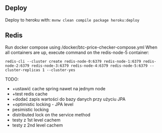 ## Deploy
Deploy to heroku with: `mvnw clean compile package heroku:deploy`

## Redis
Run docker compose using /docker/btc-price-checker-compose.yml
When all containers are up, execute command on the redis-node-5 container: </br>
```
redis-cli --cluster create redis-node-0:6379 redis-node-1:6379 redis-node-2:6379 redis-node-3:6379 redis-node-4:6379 redis-node-5:6379 --cluster-replicas 1 --cluster-yes
```

TODO: 
- +ustawić cache spring nawet na jednym node
- +test redis cache
- +dodać zapis wartości do bazy danych przy użyciu JPA
- +optimistic locking - JPA level
- pesimistic locking
- distributed lock on the service method
- testy z 1st level cachem
- testy z 2nd level cachem